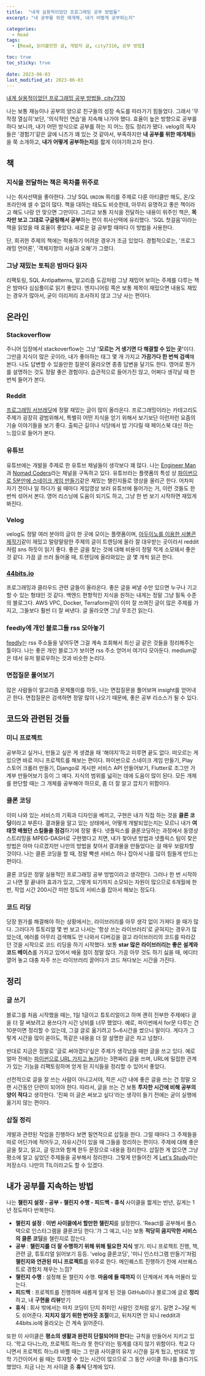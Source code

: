 ```yaml
---
title:  "내게 실용적이었던 프로그래밍 공부 방법들"
excerpt: "내 공부를 위한 매개체, 내가 어떻게 공부하는지"

categories:
  - Read
tags:
  - [Read, 읽어볼만한 글, 개발자 글, city7310, 공부 방법]

toc: true
toc_sticky: true
 
date: 2023-06-03
last_modified_at: 2023-06-03
---
```


[내게 실용적이었던 프로그래밍 공부 방법들, city7310](https://velog.io/@city7310/%EB%82%B4%EA%B0%80-%EA%B3%B5%EB%B6%80%ED%95%98%EB%8A%94-%EB%B0%A9%EC%8B%9D)

<div class="sc-gsNilK eDfQwW atom-one"><p>나는 보통 재능이나 공부의 양으로 친구들의 성장 속도를 따라가기 힘들었다. 그래서 '무작정 열심히'보단, '의식적인 연습'을 지속해 나가야 했다. 효율이 높은 방향으로 공부를 하다 보니까, 내가 어떤 방식으로 공부를 하는 지 어느 정도 정리가 됐다. velog의 독자들은 '경험기'같은 글에 니즈가 꽤 있는 것 같아서, 부족하지만 <strong>내 공부를 위한 매개체</strong>들을 쭉 소개하고, <strong>내가 어떻게 공부하는지</strong>를 짧게 이야기하고자 한다.</p>
<h2 id="책">책</h2>
<h3 id="지식을-전달하는-책은-목차를-위주로">지식을 전달하는 책은 목차를 위주로</h3>
<p>나는 취사선택을 좋아한다. 그냥 SQL <code>UNION</code> 쿼리를 주제로 다룬 아티클만 해도, 온/오프라인에 셀 수 없이 많다. 책을 대하는 태도도 비슷한데, 아무리 유명하고 좋은 책이라고 해도 나랑 안 맞으면 그만이다. 그리고 보통 지식을 전달하는 내용이 위주인 책은, <strong>목차만 보고 그대로 구글링해서 공부</strong>하는 편이 취사선택에 유리했다. 'SQL 첫걸음'이라는 책을 읽었을 때 효율이 좋았다. 새로운 걸 공부할 때마다 이 방법을 사용한다.</p>
<p>단, 희귀한 주제의 책에는 적용하기 어려운 경우가 조금 있었다. 경험적으로는, '프로그래밍 언어론', '객체지향의 사실과 오해'가 그랬다.</p>
<h3 id="그냥-재밌는-토픽은-밤마다-읽자">그냥 재밌는 토픽은 밤마다 읽자</h3>
<p>리팩토링, SQL Antipatterns, 알고리즘 도감처럼 그냥 재밌어 보이는 주제를 다루는 책은 밤마다 심심풀이로 읽기 좋았다. 엔지니어링 쪽은 보통 제목이 재밌으면 내용도 재밌는 경우가 많아서, 굳이 이리저리 조사하지 않고 그냥 사는 편이다.</p>
<h2 id="온라인">온라인</h2>
<h3 id="stackoverflow">Stackoverflow</h3>
<p>주니어 입장에서 stackoverflow는 그냥 <strong>'모르는 거 생기면 다 해결할 수 있는 곳'</strong>이다. 그만큼 지식이 많은 곳이라, 내가 좋아하는 태그 몇 개 가지고 <strong>가끔가다 한 번씩 검색</strong>해 본다. 나도 답변할 수 있을만한 질문이 올라오면 종종 답변을 달기도 한다. 영어로 뭔가를 설명하는 것도 정말 좋은 경험이다. 습관적으로 들어가진 않고, 어쩌다 생각날 때 한 번씩 들어가 본다.</p>
<h3 id="reddit">Reddit</h3>
<p><a href="https://www.reddit.com/r/programming/">프로그래밍 서브레딧</a>에 정말 재밌는 글이 많이 올라온다. 프로그래밍이라는 카테고리도 주제가 굉장히 광범위해서, 특별히 어떤 지식을 얻기 위해서 보기보단 이런저런 요즘의 기술 이야기들을 보기 좋다. 출퇴근 길이나 식당에서 밥 기다릴 때 페이스북 대신 하는 느낌으로 들어가 본다.</p>
<h3 id="유튜브">유튜브</h3>
<p>유튜브에는 개발을 주제로 한 유튜브 채널들이 생각보다 꽤 많다. 나는 <a href="https://www.youtube.com/channel/UCrUL8K81R4VBzm-KOYwrcxQ">Engineer Man</a>과 <a href="https://www.youtube.com/channel/UCUpJs89fSBXNolQGOYKn0YQ">Nomad Coders</a>라는 채널을 구독하고 있다. 유튜브라는 플랫폼의 특성 상 <a href="https://www.youtube.com/watch?v=rbasThWVb-c">파이썬으로 5분만에 스네이크 게임 만들기</a>같은 재밌는 챌린지들로 영상을 올리곤 한다. 어차피 자기 전이나 일 하다가 쉴 때마다 게임영상 보러 유튜브에 들어가는 거, 이런 것들도 한 번씩 섞어서 본다. 영어 리스닝에 도움이 되기도 하고, 그냥 한 번 보기 시작하면 재밌게 봐진다.</p>
<h3 id="velog">Velog</h3>
<p>velog도 정말 여러 분야의 글이 한 곳에 모이는 플랫폼이며, <a href="https://velog.io/@credible/%EC%A7%91%EC%BC%80%EC%9D%B4%EB%93%9C-%EC%82%AC%EB%B3%BC%EC%BD%98-%EC%A0%9C%EC%9E%91%EA%B8%B0">아두이노를 이용한 사볼콘 제작기</a>같이 재밌고 말랑말랑한 주제의 글이 트렌딩에 올라 잘 대우받는 곳이라서 reddit처럼 sns 하듯이 읽기 좋다. 좋은 글을 찾는 것에 대해 비용이 정말 적게 소모돼서 좋은 것 같다. 가끔 글 쓰러 들어올 때, 트렌딩에 올라와있는 글 몇 개씩 읽곤 한다.</p>
<h3 id="44bitsio"><a href="https://www.44bits.io/ko">44bits.io</a></h3>
<p>프로그래밍과 클라우드 관련 글들이 올라온다. 좋은 글을 써낼 수만 있으면 누구나 기고할 수 있는 형태인 것 같다. 백엔드 편향적인 지식을 원하는 내게는 정말 그냥 필독 수준의 블로그다. AWS VPC, Docker, Terraform같이 이미 잘 쓰여진 글이 많은 주제를 가지고, 그들보다 훨씬 더 잘 써낸다. 글 올라오면 그냥 무조건 읽는다.</p>
<h3 id="feedly에-개인-블로그들-rss-모아놓기">feedly에 개인 블로그들 rss 모아놓기</h3>
<p><a href="https://feedly.com/i/welcome">feedly</a>는 rss 주소들을 넣어두면 그걸 계속 조회해서 최신 글 같은 것들을 정리해주는 툴이다. 나는 좋은 개인 블로그가 보이면 rss 주소 얻어서 여기다 모아둔다. medium같은 데서 유저 팔로우하는 것과 비슷한 논리다.</p>
<h3 id="면접질문-풀어보기">면접질문 풀어보기</h3>
<p>많은 사람들이 알고리즘 문제풀이를 하듯, 나는 면접질문을 풀어보며 insight를 얻어내곤 한다. 면접질문은 검색하면 정말 많이 나오기 때문에, 좋은 공부 리소스가 될 수 있다.</p>
<h2 id="코드와-관련된-것들">코드와 관련된 것들</h2>
<h3 id="미니-프로젝트">미니 프로젝트</h3>
<p>공부하고 싶거나, 만들고 싶은 게 생겼을 때 '해야지'하고 미루면 끝도 없다. 떠오르는 게 있으면 바로 미니 프로젝트를 해보는 편이다. 파이썬으로 스네이크 게임 만들기, Play 스토어 크롤러 만들기, Django로 게시판 서비스 API 만들어보기, Flutter로 조그만 가계부 만들어보기 등이 그 예다. 지식의 범위를 넓히는 데에 도움이 많이 된다. 모든 개체를 판단할 때는 그 개체를 공부해야 하므로, 좀 더 잘 알고 깝치기 위함이다.</p>
<h3 id="클론-코딩">클론 코딩</h3>
<p>이미 나와 있는 서비스의 기획과 디자인을 베끼고, 구현은 내가 직접 하는 것을 <strong>클론 코딩</strong>이라고 부른다. 결과물을 알고 있는 상태에서, 어떻게 개발되었는지는 모르니 내가 <strong>여태껏 배웠던 스킬들을 점검</strong>하기에 정말 좋다. 넷플릭스를 클론코딩하는 과정에서 동영상 스트리밍을 MPEG-DASH로 구현했다고 치면, 내가 찾아낸 방법과 넷플릭스 팀이 찾은 방법은 아마 다르겠지만 나만의 방법을 찾아서 결과물을 만들었다는 걸 매우 보람차할 것이다. 나는 클론 코딩을 할 때, 정말 빡센 서비스 하나 잡아서 나를 많이 힘들게 만드는 편이다.</p>
<p>클론 코딩은 정말 실용적인 프로그래밍 공부 방법이라고 생각한다. 그러나 한 번 시작하고 나면 잘 끝내야 효과가 있고, 그렇게 되기까지 소모되는 자원이 많으므로 6개월에 한 번, 작업 시간 200시간 미만 정도의 서비스를 잡아서 해보는 정도다.</p>
<h3 id="코드-리딩">코드 리딩</h3>
<p>당장 뭔가를 해결해야 하는 상황에서는, 라이브러리를 아무 생각 없이 가져다 쓸 때가 많다. 그러다가 튜토리얼 몇 번 보고 나서는 '항상 쓰는 라이브러리'로 굳혀지는 경우가 많았는데, 에러를 아무리 검색해도 안 나와서 디버깅을 걸고 라이브러리의 코드를 따라갔던 것을 시작으로 코드 리딩을 하기 시작했다. 보통 <strong>star 많은 라이브러리는 좋은 설계와 코드 베이스</strong>를 가지고 있어서 배울 점이 정말 많다. 가끔 아무 것도 하기 싫을 때, 에디터 열어 놓고 대충 자주 쓰는 라이브러리 끌어다가 코드 쳐다보는 시간을 가진다.</p>
<h2 id="정리">정리</h2>
<h3 id="글-쓰기">글 쓰기</h3>
<p>블로그를 처음 시작했을 때는, 1일 1글이고 튜토리얼이고 하며 괜히 진부한 주제에다 글을 더 잘 써보려고 용쓰다가 시간 낭비를 너무 했었다. 예로, 파이썬에서 for문 다루는 건 10분이면 정리할 수 있는데, 그걸 글로 옮기려고 5~6시간을 썼으니 말이다. 게다가 그렇게 시간을 많이 쏟아도, 똑같은 내용을 더 잘 설명한 글은 차고 넘쳤다.</p>
<p>반대로 지금은 정말로 '글로 써야겠다'싶은 주제가 생각났을 때만 글을 쓰고 있다. 예로 얼마 전에는 <a href="https://velog.io/@city7310/%ED%8C%8C%EC%9D%B4%EC%8D%AC%EC%9C%BC%EB%A1%9C-URL-%EA%B0%80%EC%A7%80%EA%B3%A0-%EB%86%80%EA%B8%B0">파이썬으로 URL 가지고 놀기</a>라는 3편짜리 글을 쓰며, URL에 밀접한 관계가 있는 기능을 리팩토링하며 얻게 된 지식들을 정리할 수 있어서 좋았다.</p>
<p>선천적으로 글을 잘 쓰는 사람이 아니고서야, 적은 시간 내에 좋은 글을 쓰는 건 정말 오랜 시간동안 단련이 되어야 한다. 따라서, 글을 쓰는 건 보통 <strong>투자한 시간에 비해 공부의 양이 적다</strong>고 생각한다. '진짜 이 글은 써보고 싶다'라는 생각이 들기 전에는 굳이 실행에 옮기지 않는 편이다.</p>
<h3 id="삽질-정리">삽질 정리</h3>
<p>개발과 관련된 작업을 진행하다 보면 필연적으로 삽질을 한다. 그럴 때마다 그 주제들을 따로 어딘가에 적어두고, 자유시간이 있을 때 그들을 정리하는 편이다. 주제에 대해 좋은 글을 찾고, 읽고, 글 링크와 함께 한두 문장으로 내용을 정리한다. 삽질한 게 없으면 그냥 평소에 알고 싶었던 주제들을 공부해서 정리한다. 그렇게 만들어진 게 <a href="https://github.com/JoMingyu/Lets-Study">Let's Study</a>라는 저장소다. 나만의 TIL이라고도 할 수 있겠다.</p>
<h2 id="내가-공부를-지속하는-방법">내가 공부를 지속하는 방법</h2>
<p>나는 <strong>챌린지 설정 - 공부 - 챌린지 수행 - 피드백 - 휴식</strong> 사이클을 짧게는 반년, 길게는 1년 정도마다 반복한다.</p>
<ul>
<li><strong>챌린지 설정</strong> : <strong>이번 사이클에서 할만한 챌린지</strong>를 설정한다. 'React를 공부해서 풀스택으로 인스타그램을 클론코딩 한다.'가 그 예고, 나는 보통 <strong>적당히 큼지막한 서비스의 클론 코딩</strong>을 챌린지로 잡는다.</li>
<li><strong>공부</strong> : <strong>챌린지를 더 잘 수행하기 위해 위해 필요한 지식</strong> 쌓기. 미니 프로젝트 진행, 책, 관련 글, 튜토리얼 읽어보기 등등. 'velog 클론코딩', '미니 인스타그램 만들기'처럼 <strong>챌린지와 연관된 미니 프로젝트</strong>를 위주로 한다. 메인퀘스트 진행하기 전에 서브퀘스트로 경험치 채우는 느낌?</li>
<li><strong>챌린지 수행</strong> : 설정해 둔 챌린지 수행. <strong>마음에 들 때까지</strong> 이 단계에서 계속 머물러 있는다.</li>
<li><strong>피드백</strong> : 프로젝트를 진행하며 새롭게 알게 된 것을 GitHub이나 블로그에 글로 <strong>정리</strong>하고, 내 <strong>구현을 리뷰</strong>받기</li>
<li><strong>휴식</strong> : 회사 밖에서는 마치 코딩이 단지 취미인 사람인 것처럼 살기. 길면 2~3달 씩도 쉬어준다. <strong>지치지 않기 위한 번아웃 조절</strong>이고, 뒤처지면 안 되니 reddit과 44bits.io에 올라오는 건 계속 읽어준다.</li>
</ul>
<p>또한 이 사이클은 <strong>평소의 생활과 완전히 단절되어야 한다</strong>는 규칙을 만들어서 지키고 있다. '학교 다니느라, 프로젝트 하느라 못 한다'라는 핑계를 대지 않기 위함이다. 학교 다니면서 프로젝트 하느라 바쁠 때는 그 만큼 사이클의 유지 시간을 길게 뒀고, 반대로 방학 기간이어서 쉴 때는 투자할 수 있는 시간이 많으므로 그 동안 사이클 하나를 돌리기도 했었다. 지금 나는 저 사이클 중 <strong>휴식</strong> 단계에 있다.</p></div>